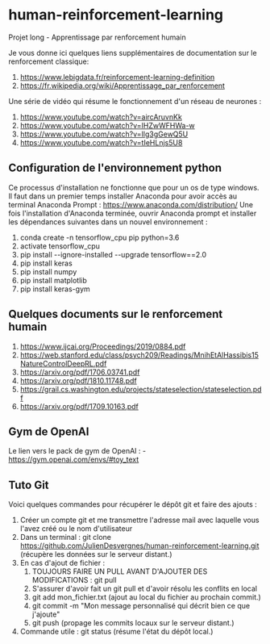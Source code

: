 # human-reinforcement-learning
Projet long - Apprentissage par renforcement humain

Je vous donne ici quelques liens supplémentaires de documentation sur le renforcement classique:
1. https://www.lebigdata.fr/reinforcement-learning-definition
2. https://fr.wikipedia.org/wiki/Apprentissage_par_renforcement

Une série de vidéo qui résume le fonctionnement d'un réseau de neurones :
1. https://www.youtube.com/watch?v=aircAruvnKk
2. https://www.youtube.com/watch?v=IHZwWFHWa-w
3. https://www.youtube.com/watch?v=Ilg3gGewQ5U
4. https://www.youtube.com/watch?v=tIeHLnjs5U8

## Configuration de l'environnement python

Ce processus d'installation ne fonctionne que pour un os de type windows.
Il faut dans un premier temps installer Anaconda pour avoir accès au terminal Anaconda Prompt : https://www.anaconda.com/distribution/
Une fois l'installation d'Anaconda terminée, ouvrir Anaconda prompt et installer les dépendances suivantes dans un nouvel environnement :
1. conda create -n tensorflow_cpu pip python=3.6
2. activate tensorflow_cpu 
3. pip install --ignore-installed --upgrade tensorflow==2.0
4. pip install keras
5. pip install numpy
6. pip install matplotlib
7. pip install keras-gym

## Quelques documents sur le renforcement humain

1. https://www.ijcai.org/Proceedings/2019/0884.pdf
2. https://web.stanford.edu/class/psych209/Readings/MnihEtAlHassibis15NatureControlDeepRL.pdf
3. https://arxiv.org/pdf/1706.03741.pdf
4. https://arxiv.org/pdf/1810.11748.pdf
5. https://grail.cs.washington.edu/projects/stateselection/stateselection.pdf
6. https://arxiv.org/pdf/1709.10163.pdf

## Gym de OpenAI

Le lien vers le pack de gym de OpenAI : - https://gym.openai.com/envs/#toy_text

## Tuto Git

Voici quelques commandes pour récupérer le dépôt git et faire des ajouts :

1. Créer un compte git et me transmettre l'adresse mail avec laquelle vous l'avez créé ou le nom d'utilisateur
2. Dans un terminal : git clone https://github.com/JulienDesvergnes/human-reinforcement-learning.git (récupère les données sur le serveur distant.)
3. En cas d'ajout de fichier :
	1. TOUJOURS FAIRE UN PULL AVANT D'AJOUTER DES MODIFICATIONS : git pull
	2. S'assurer d'avoir fait un git pull et d'avoir résolu les conflits en local
	3. git add mon_fichier.txt (ajout au local du fichier au prochain commit.)
	4. git commit -m "Mon message personnalisé qui décrit bien ce que j'ajoute"
	5. git push (propage les commits locaux sur le serveur distant.)
4. Commande utile : git status (résume l'état du dépôt local.)

